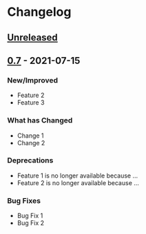 # Changelog

## [Unreleased]

## [0.7] - 2021-07-15

### New/Improved

-   Feature 2
-   Feature 3

### What has Changed

-   Change 1
-   Change 2

### Deprecations

-   Feature 1 is no longer available because ...
-   Feature 2 is no longer available because ...

### Bug Fixes

-   Bug Fix 1
-   Bug Fix 2

[Unreleased]: https://github.com/baas-devops-reference/cards-presentation-service/compare/0.7...HEAD

[0.7]: https://github.com/baas-devops-reference/cards-presentation-service/compare/4789badcc3c2d5f32bcdf0d3a3f9ed4e00ab8f55...0.7
